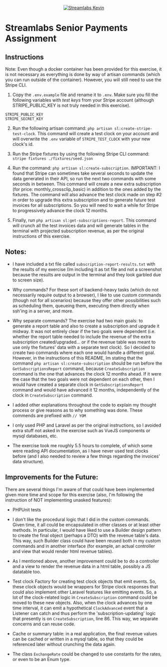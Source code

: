 <p align="center"><a href="https://laravel.com" target="_blank"><img src="https://cdn.streamlabs.com/static/imgs/identity/streamlabs-logo-thumb.png" alt="Streamlabs Kevin"></a></p>

# Streamlabs Senior Payments Assignment

## Instructions

Note: Even though a docker container has been provided for this exercise, it is not necessary as everything is done by way of artisan commands (which you can run outside of the container). However, you will still need to use the Stripe CLI.

1. Copy the `.env.example` file and rename it to `.env`. Make sure you fill the following variables with *test keys* from your Stripe account (although STRIPE_PUBLIC_KEY is not truly needed in this exercise).

```
STRIPE_PUBLIC_KEY
STRIPE_SECRET_KEY
```


2. Run the following artisan command: `php artisan sl:create-stripe-test-clock`.
This command will create a test clock on your account and will overwrite the `.env` variable of `STRIPE_TEST_CLOCK` with
your new clock's id.

3. Run the Stripe fixtures by using the following Stripe CLI command: `stripe fixtures ./fixtures/seed.json`

4. Run the command: `php artisan sl:create-subscription`.
IMPORTANT: I found that Stripe can sometimes take several seconds to update the data generated in their API, so run the next two commands with some seconds in between.
This command will create a new extra subscription (for price: monthly_crossclip_basic) in addition to the ones added by the fixtures. The command will also advance the test clock made on step #2 in order to upgrade this extra subscription and to generate future test invoices for all subscriptions. So you will need to wait a while for Stripe to progressively advance the clock 12 months.

5. Finally, run `php artisan sl:get-subscriptions-report`.
This command will crunch all the test invoices data and will generate tables in the terminal with projected subscription revenue, as per the original instructions of this exercise.


## Notes:

- I have included a txt file called `subscription-report-results.txt` with the results of my exercise (Im including it as txt file and not a screenshot because the results are output in the terminal and they look garbled due to screen size).

- Why commands? For these sort of backend-heavy tasks (which do not necessarily require output to a browser), I like to use custom commands (though not for all scenarios) because they offer other possibilities such as scheduling them, queueing them, executing them directly when ssh'ing in a server, and more.

- Why separate commands? The exercise had two main goals: to generate a report table and also to create a subscription and upgrade it midway. It was not entirely clear if the two goals were dependent (i.e. whether the report table needed to include the revenue of the extra subscription created/upgraded... or if the revenue table was meant to use only the fixtures' data with a separate test clock). So I decided to create two commands where each one would handle a different goal. However, in the instructions of this README, Im stating that the command `php artisan sl:create-subscription` should be run before the `GetSubscriptionsReport` command, because `CreateSubscription` command is the one that advances the clock 12 months ahead. If it were the case that the two goals were not dependent on each other, then I would have created a separate clock in `GetSubscriptionsReport` command and would have advanced it 12 months, independently of the clock in `CreateSubscription` command.

- I added other explanations throughout the code to explain my thought process or give reasons as to why something was done. These commends are prefixed with `// YOM`

- I only used PHP and Laravel as per the original instructions, so I avoided extra stuff not asked in the exercise such as VueJS components or mysql databases, etc.

- The exercise took me roughly 5.5 hours to complete, of which some were reading API documentation, as I have never used test clocks before (and I also needed to review a few things regarding the invoices' data structure).

## Improvements for the Future:

There are several things I'm aware of that could have been implemented given more time and scope for this exercise (also, I'm following the instruction of NOT implementing unasked features):

- PHPUnit tests

- I don't like the procedural logic that I did in the custom commands. Given time, it all could be encapsulated in other classes or at least other methods. In particular, I would have liked to use a Builder design pattern to create the final object (perhaps a DTO) with the revenue table's data. This way, such Builder class could have been reused both in my custom commands and in another interface (for example, an actual controller and view that would render html revenue tables).

- As I mentioned above, another improvement could be to do a controller and a view to render the revenue data in a html table, possibly a JS datatable too.

- Test clock Factory for creating test clock objects that emit events. So, these clock objects would be wrappers for Stripe clock responses that could also implement other Laravel features like emitting events. So, a lot of the clock-related logic in `CreateSubscription` command could be moved to these new objects. Also, when the clock advances by one time interval, it can emit a hypothetical `ClockAdvanced` event that a Listener can catch and thus perform the 'subscription-updating' logic that presently is on `CreateSubscription`, line 86. This way, we separate concerns and can reuse code.

- Cache or summary table: in a real application, the final revenue values can be cached or written in a mysql table, so that they could be referenced later without crunching the data again.

- The class `ExchangeRate` could be changed to use constants for the rates, or even to be an Enum type.

